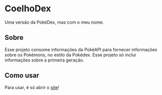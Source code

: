 # CoelhoDex

Uma versão da PokéDex, mas com o meu nome.

## Sobre

Esse projeto consome informações da PokéAPI para fornecer informações sobre os Pokémons, no estilo da Pokédex. Esse projeto só inclui informações sobre a primeira geração.

## Como usar

Para usar, é só abrir o [site](https://gs-coelho.github.io/CoelhoDex)!
